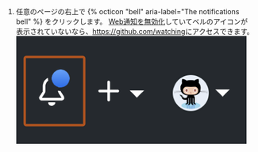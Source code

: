 1. 任意のページの右上で {% octicon "bell" aria-label="The notifications bell" %} をクリックします。 [Web通知を無効化](/enterprise/user/github/receiving-notifications-about-activity-on-github/choosing-the-delivery-method-for-your-notifications)していてベルのアイコンが表示されていないなら、<https://github.com/watching>にアクセスできます。 ![未読メッセージを示す通知](/assets/images/help/notifications/notifications_general_existence_indicator.png)

